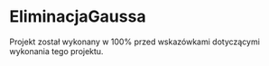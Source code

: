 # EliminacjaGaussa
Projekt został wykonany w 100% przed wskazówkami dotyczącymi wykonania tego projektu.
